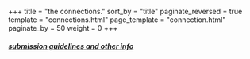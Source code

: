 +++
title = "the connections."
sort_by = "title"
paginate_reversed = true
template = "connections.html"
page_template = "connection.html"
paginate_by = 50
weight = 0
+++

##### [submission guidelines and other info](/about)
